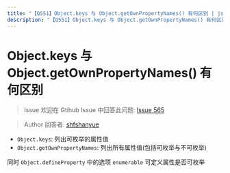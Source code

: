 ```yaml
---
title: "【Q551】Object.keys 与 Object.getOwnPropertyNames() 有何区别 | js高频面试题"
description: "【Q551】Object.keys 与 Object.getOwnPropertyNames() 有何区别 字节跳动面试题、阿里腾讯面试题、美团小米面试题。"
---
```


# Object.keys 与 Object.getOwnPropertyNames() 有何区别

> Issue
> 欢迎在 Gtihub Issue 中回答此问题: [Issue 565](https://github.com/shfshanyue/Daily-Question/issues/565)

> Author
> 回答者: [shfshanyue](https://github.com/shfshanyue)

- `Object.keys`: 列出可枚举的属性值
- `Object.getOwnPropertyNames`: 列出所有属性值(包括可枚举与不可枚举)

同时 `Object.defineProperty` 中的选项 `enumerable` 可定义属性是否可枚举
